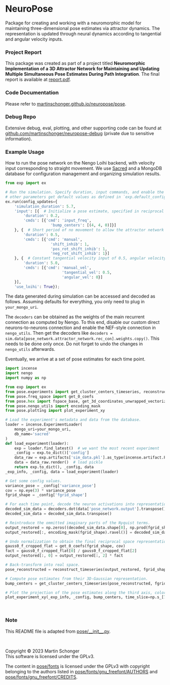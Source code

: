 # NeuroPose

Package for creating and working with a neuromorphic model for maintaining three-dimensional pose estimates via attractor dynamics. The representation is updated through neural dynamics according to tangential and angular velocity inputs.

### Project Report
This package was created as part of a project titled **Neuromorphic Implementation of a 3D Attractor Network for Maintaining and Updating Multiple Simultaneous Pose Estimates During Path Integration**. The final report is available at [report.pdf](report.pdf).

### Code Documentation
Please refer to [martinschonger.github.io/neuropose/pose](https://martinschonger.github.io/neuropose/pose.html).

### Debug Repo
Extensive debug, eval, plotting, and other supporting code can be found at [github.com/martinschonger/neuropose-debug](https://github.com/martinschonger/neuropose-debug) (private due to sensitive information).

### Example Usage
How to run the pose network on the Nengo Loihi backend, with velocity input
corresponding to straight movement. We use [Sacred](https://github.com/IDSIA/sacred) and a
MongoDB database for configuration management and organizing simulation results.

```python
from exp import ex

# Run the simulation. Specify duration, input commands, and enable the Nengo Loihi backend. All
# other parameters get default values as defined in `exp.default_config`.
ex.run(config_updates={
    'simulation_duration': 5.7,
    'input': [{  # Initialize a pose estimate, specified in reciprocal grid coordinates.
        'duration': 0.2,
        'cmds': [{'cmd': 'input_freq',
                    'bump_centers': [(4, 4, 0)]}]
    }, {  # Short period of no movement to allow the attractor network reach a stable state.
        'duration': 0.5,
        'cmds': [{'cmd': 'manual',
                    'shift_inhib': 1,
                    'pos_rot_shift_inhib': 1,
                    'neg_rot_shift_inhib': 1}]
    }, {  # Constant tangential velocity input of 0.5, angular velocity input of 0.
        'duration': 5.0,
        'cmds': [{'cmd': 'manual_vel',
                         'tangential_vel': 0.5,
                         'angular_vel': 0}]
    }],
    'use_loihi': True});
```

The data generated during simulation can be accessed and decoded as follows.
Assuming defaults for everything, you only need to plug in ``your_mongo_uri``.

The ``decoders`` can be obtained as the weights of the main recurrent connection as computed by Nengo. To this end, disable our custom direct neurons-to-neurons connection and enable the NEF-style connection in `nengo_utils`. Then get the decoders like ``decoders = sim.data[pose_network.attractor_network.rec_con].weights.copy()``. This needs to be done only once. Do not forget to undo the changes in `nengo_utils` afterwards.

Eventually, we arrive at a set of pose estimates for each time point.

```python
import incense
import nengo
import numpy as np

from exp import ex
from pose.experiments import get_cluster_centers_timeseries, reconstruct_timeseries
from pose.freq_space import get_0_coefs
from pose.hex import fspace_base, get_3d_coordinates_unwrapped_vectorized
from pose.nengo_utils import encoding_mask
from pose.plotting import plot_experiment_xy

# Load the experiment's metadata and data from the database.
loader = incense.ExperimentLoader(
    mongo_uri=your_mongo_uri,
    db_name='sacred'
)
def load_experiment(loader):
    exp = loader.find_latest()  # we want the most recent experiment
    _config = exp.to_dict()['config']
    data_raw = exp.artifacts['sim_data.pkl'].as_type(incense.artifact.PickleArtifact)
    data = data_raw.render()  # load pickle
    return exp.to_dict(), _config, data
_exp_info, _config, data = load_experiment(loader)

# Get some config values.
variance_pose = _config['variance_pose']
cov = np.eye(3) * variance_pose
fgrid_shape = _config['fgrid_shape']

# For each time point, decode the neuron activations into representational space.
decoded_sim_data = decoders.dot(data['pose_network.output'].transpose())
decoded_sim_data = decoded_sim_data.transpose()

# Reintroduce the ommitted imaginary parts of the Nyquist terms.
output_restored = np.zeros((decoded_sim_data.shape[0], np.prod(fgrid_shape)*2))
output_restored[:, encoding_mask(fgrid_shape).ravel()] = decoded_sim_data

# Undo normalization to obtain the final reciprocal space representation.
gauss0_f_cropped_flat = get_0_coefs(fgrid_shape, cov)
fact = gauss0_f_cropped_flat[0] / gauss0_f_cropped_flat[2]
output_restored[:, 0] = output_restored[:, 2] * fact

# Back-transform into real space.
pose_reconstructed = reconstruct_timeseries(output_restored, fgrid_shape)

# Compute pose estimates from their 3D-Gaussian representation.
bump_centers = get_cluster_centers_timeseries(pose_reconstructed, fgrid_shape)

# Plot the projection of the pose estimates along the third axis, color-coded by time.
plot_experiment_xy(_exp_info, _config, bump_centers, time_slice=np.s_[7:])
```

<br/>

### Note
This README file is adapted from [pose/\_\_init\_\_.py](pose/__init__.py).

<br/>

Copyright © 2023 Martin Schonger  
This software is licensed under the GPLv3.

The content in [pose/fonts](pose/fonts) is licensed under the GPLv3 with copyright belonging to
the authors listed in [pose/fonts/gnu_freefont/AUTHORS](pose/fonts/gnu_freefont/AUTHORS) and [pose/fonts/gnu_freefont/CREDITS](pose/fonts/gnu_freefont/CREDITS).
